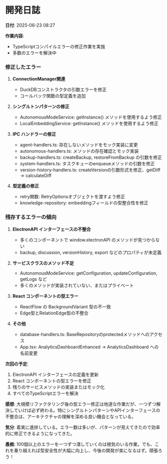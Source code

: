 # 開発日誌

**日付**: 2025-06-23 08:27

**作業内容**:
- TypeScriptコンパイルエラーの修正作業を実施
- 多数のエラーを解決中

### 修正したエラー

1. **ConnectionManager関連**
   - DuckDBコンストラクタの引数エラーを修正
   - コールバック関数の型定義を追加

2. **シングルトンパターンの修正**
   - AutonomousModeService: getInstance() メソッドを使用するよう修正
   - LocalEmbeddingService: getInstance() メソッドを使用するよう修正

3. **IPC ハンドラーの修正**
   - agent-handlers.ts: 存在しないメソッドをモック実装に変更
   - autonomous-handlers.ts: メソッドの存在確認とモック実装
   - backup-handlers.ts: createBackup, restoreFromBackup の引数を修正
   - system-handlers.ts: タスクキューのenqueueメソッドの引数を修正
   - version-history-handlers.ts: createVersionの引数形式を修正、getDiff → calculateDiff

4. **型定義の修正**
   - retry関数: RetryOptionsオブジェクトを渡すよう修正
   - knowledge-repository: embeddingフィールドの型整合性を修正

### 残存するエラーの傾向

1. **ElectronAPI インターフェースの不整合**
   - 多くのコンポーネントで window.electronAPI のメソッドが見つからない
   - backup, discussion, versionHistory, export などのプロパティが未定義

2. **サービスクラスのメソッド不足**
   - AutonomousModeService: getConfiguration, updateConfiguration, getLogs など
   - 多くのメソッドが実装されていない、またはプライベート

3. **React コンポーネントの型エラー**
   - ReactFlow の BackgroundVariant 型の不一致
   - Edge型とRelationEdge型の不整合

4. **その他**
   - database-handlers.ts: BaseRepositoryのprotectedメソッドへのアクセス
   - App.tsx: AnalyticsDashboardEnhanced → AnalyticsDashboard への名前変更

**次回の予定**:
1. ElectronAPI インターフェースの定義を更新
2. React コンポーネントの型エラーを修正
3. 残りのサービスメソッドの実装またはモック化
4. すべてのTypeScriptエラーを解決

**感想**: 
大規模リファクタリング後の型エラー修正は地道な作業だが、一つずつ解決していけば必ず終わる。特にシングルトンパターンやAPIインターフェースの不整合は、アーキテクチャの理解を深める良い機会となっている。

**気分**: 
着実に進捗している。エラー数は多いが、パターンが見えてきたので効率的に修正できるようになってきた。

**愚痴**: 
100個以上のエラーを一つずつ潰していくのは根気のいる作業。でも、これを乗り越えれば型安全性が大幅に向上し、今後の開発が楽になるはず。頑張ろう！